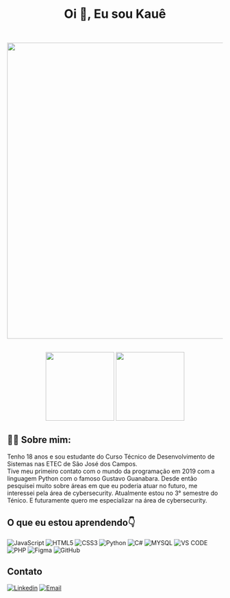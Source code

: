 <b><h1 align="center">Oi 👋, Eu sou Kauê</h1></b><br>

<p align="center">
    <img width="690" src="https://i.pinimg.com/originals/19/b2/8c/19b28c8372aaec65623f7ee7332e74be.gif">
</p><br>

<div align="center">
    <a>
        <img height="160em" src="https://github-readme-stats.vercel.app/api?username=Kaue-Francisco&show_icons=true&theme=dark">
        <img height="160em"src="https://github-readme-stats.vercel.app/api/top-langs/?username=Kaue-Francisco&layout=compact&langs_count=7&theme=dark">
    </a>
</div>

## 👨‍💻 Sobre mim:
<p>Tenho 18 anos e sou estudante do Curso Técnico de Desenvolvimento de Sistemas nas ETEC de São José dos Campos.<br>
Tive meu primeiro contato com o mundo da programação em 2019 com a linguagem Python com o famoso Gustavo Guanabara. Desde então pesquisei muito sobre áreas em que eu poderia atuar no futuro, me interessei pela área de cybersecurity. Atualmente estou no 3° semestre do Ténico. E futuramente quero me especializar na área de cybersecurity.
</p>

## <b>O que eu estou aprendendo👇</b>

![JavaScript](https://img.shields.io/badge/JavaScript-F7DF1E?style=for-the-badge&logo=javascript&logoColor=black)
![HTML5](https://img.shields.io/badge/HTML5-E34F26?style=for-the-badge&logo=html5&logoColor=white)
![CSS3](https://img.shields.io/badge/CSS3-1572B6?style=for-the-badge&logo=css3&logoColor=white)
![Python](https://img.shields.io/badge/Python-14354C?style=for-the-badge&logo=python&logoColor=white)
![C#](https://img.shields.io/badge/C%23-239120?style=for-the-badge&logo=c-sharp&logoColor=white)
![MYSQL](https://img.shields.io/badge/MySQL-00000F?style=for-the-badge&logo=mysql&logoColor=white)
![VS CODE](https://img.shields.io/badge/Visual_Studio_Code-0078D4?style=for-the-badge&logo=visual%20studio%20code&logoColor=white)
![PHP](https://img.shields.io/badge/PHP-777BB4?style=for-the-badge&logo=php&logoColor=white)
![Figma](https://img.shields.io/badge/Figma-F24E1E?style=for-the-badge&logo=figma&logoColor=white)
![GitHub](https://img.shields.io/badge/GitHub-100000?style=for-the-badge&logo=github&logoColor=white)

## <b>Contato</b>
[![Linkedin](https://img.shields.io/badge/LinkedIn-0077B5?style=for-the-badge&logo=linkedin&logoColor=white)](linkedin.com/in/kauê-francisco-3b13aa255)
[![Email](https://img.shields.io/badge/Gmail-D14836?style=for-the-badge&logo=gmail&logoColor=white)](mailto:kauesantos.francisco@gmail.com)

